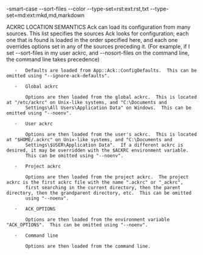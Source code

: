 
-smart-case
--sort-files
--color
--type-set=rst:ext:rst,txt
--type-set=md:ext:mkd,md,markdown


ACKRC LOCATION SEMANTICS
       Ack can load its configuration from many sources.  This list specifies the sources Ack looks for configuration; each one that is
       found is loaded in the order specified here, and each one overrides options set in any of the sources preceding it.  (For example,
       if I set --sort-files in my user ackrc, and --nosort-files on the command line, the command line takes precedence)

       ·   Defaults are loaded from App::Ack::ConfigDefaults.  This can be omitted using "--ignore-ack-defaults".

       ·   Global ackrc

           Options are then loaded from the global ackrc.  This is located at "/etc/ackrc" on Unix-like systems, and "C:\Documents and
           Settings\All Users\Application Data" on Windows.  This can be omitted using "--noenv".

       ·   User ackrc

           Options are then loaded from the user's ackrc.  This is located at "$HOME/.ackrc" on Unix-like systems, and "C:\Documents and
           Settings\$USER\Application Data".  If a different ackrc is desired, it may be overridden with the $ACKRC environment variable.
           This can be omitted using "--noenv".

       ·   Project ackrc

           Options are then loaded from the project ackrc.  The project ackrc is the first ackrc file with the name ".ackrc" or "_ackrc",
           first searching in the current directory, then the parent directory, then the grandparent directory, etc.  This can be omitted
           using "--noenv".

       ·   ACK_OPTIONS

           Options are then loaded from the environment variable "ACK_OPTIONS".  This can be omitted using "--noenv".

       ·   Command line

           Options are then loaded from the command line.
